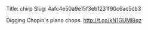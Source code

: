 Title: chirp
Slug: 4afc4e50a9e15f3eb1231f90c6ac5cb3

Digging Chopin's piano chops. <a href="http://t.co/kN1GUMl8qz">http://t.co/kN1GUMl8qz</a>
